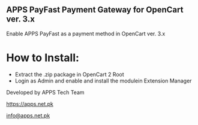 ## APPS PayFast Payment Gateway for OpenCart ver. 3.x

Enable APPS PayFast as a payment method in OpenCart ver. 3.x

How to Install:
==============

- Extract the .zip package in OpenCart 2 Root
- Login as Admin and enable and install the modulein Extension Manager

Developed by APPS Tech Team

https://apps.net.pk

info@apps.net.pk
